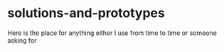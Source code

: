# solutions-and-prototypes
Here is the place for anything either I use from time to time or someone asking for
